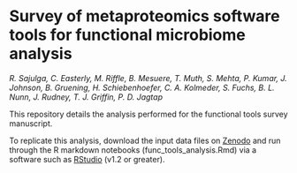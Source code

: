 # Survey of metaproteomics software tools for functional microbiome analysis
*R. Sajulga, C. Easterly, M. Riffle, B. Mesuere, T. Muth, S. Mehta, P. Kumar, J. Johnson, B. Gruening, H. Schiebenhoefer, C. A. Kolmeder, S. Fuchs, B. L. Nunn, J. Rudney, T. J. Griffin, P. D. Jagtap*

This repository details the analysis performed for the functional tools survey manuscript.

To replicate this analysis, download the input data files on [Zenodo](https://zenodo.org/record/3788086) and run through the R markdown notebooks (func_tools_analysis.Rmd) via a software such as [RStudio](https://rstudio.com/products/rstudio/download/) (v1.2 or greater).